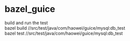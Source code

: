 # bazel_guice
build and run the test  
bazel build //src/test/java/com/haowei/guice/mysql:db_test  
bazel test //src/test/java/com/haowei/guice/mysql:db_test  
